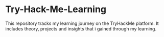 # Try-Hack-Me-Learning 
This repository tracks my learning journey on the TryHackMe platform. It includes theory, projects and insights that i gained through my learning.
